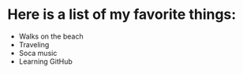 # Here is a list of my favorite things:
- Walks on the beach
- Traveling
- Soca music
- Learning GitHub
